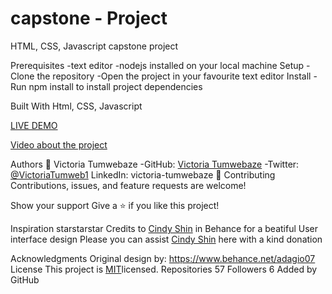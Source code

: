 # capstone - Project
HTML, CSS, Javascript capstone project

Prerequisites
-text editor -nodejs installed on your local machine
Setup
-Clone the repository -Open the project in your favourite text editor
Install
-Run npm install to install project dependencies

Built With
Html,
CSS,
Javascript

[LIVE DEMO](https://victoria129.github.io/capstone-project/)

[Video about the project](https://www.loom.com/share/4fc39f842ea54c41a7f1aab59b1b66ec)

Authors
👤 Victoria Tumwebaze
-GitHub: [Victoria Tumwebaze](https://github.com/Victoria129)
-Twitter: [@VictoriaTumweb1](https://twitter.com/VictoriaTumweb1)
LinkedIn: victoria-tumwebaze
🤝 Contributing
Contributions, issues, and feature requests are welcome!

Show your support
Give a ⭐️ if you like this project!

Inspiration starstarstar
Credits to [Cindy Shin](https://www.behance.net/adagio07) in Behance for a beatiful User interface design
Please you can assist [Cindy Shin](https://creativecommons.org/licenses/by-nc/4.0/) here with a kind donation

Acknowledgments
Original design by: https://www.behance.net/adagio07
License
This project is [MIT](https://github.com/Victoria129/capstone-project/blob/main/LICENSE)licensed.
Repositories
57
Followers
6
Added by GitHub
